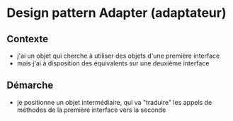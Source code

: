 # Design pattern Adapter (adaptateur)

## Contexte
* j'ai un objet qui cherche à utiliser des objets d'une première interface
* mais j'ai à disposition des équivalents sur une deuxième interface

## Démarche
* je positionne un objet intermédiaire, qui va "traduire" les appels de méthodes de la première interface vers la seconde